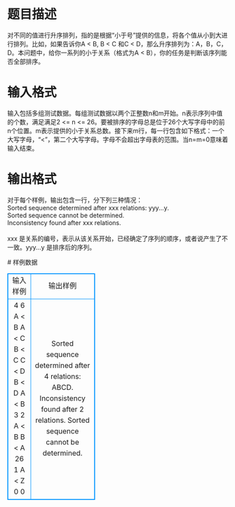 # 

 
 # 题目描述 
<p>
对不同的值进行升序排列，指的是根据“小于号”提供的信息，将各个值从小到大进行排列。比如，如果告诉你A < B, B < C 和C < D，那么升序排列为：A，B，C，D。本问题中，给你一系列的小于关系（格式为A < B），你的任务是判断该序列能否全部排序。 </p> 

 
 # 输入格式 
<p>
输入包括多组测试数据。每组测试数据以两个正整数n和m开始。n表示序列中值的个数，满足满足2 <= n <= 26。要被排序的字母总是位于26个大写字母中的前n个位置。m表示提供的小于关系总数。接下来m行，每一行包含如下格式：一个大写字母，“<”，第二个大写字母。字母不会超出字母表的范围。当n=m=0意味着输入结束。</p> 

 
 # 输出格式 
<p>
对于每个样例，输出包含一行，分下列三种情况： <br>Sorted sequence determined after xxx relations: yyy...y. <br>Sorted sequence cannot be determined. <br>Inconsistency found after xxx relations. <br><br>xxx 是关系的编号，表示从该关系开始，已经确定了序列的顺序，或者说产生了不一致。yyy...y 是排序后的序列。 <br></p> 
# 样例数据
<style>
        table,table tr th, table tr td { border:1px solid #0094ff; }
        table { width: 200px; min-height: 25px; line-height: 25px; text-align: center; border-collapse: collapse;}   
    </style>
<table>
	<tr>
		<td>输入样例</td>
		<td>输出样例</td>
	</tr>
<tr><td>4 6
A < B
A < C
B < C
C < D
B < D
A < B
3 2
A < B
B < A
26 1
A < Z
0 0
</td><td>Sorted sequence determined after 4 relations: ABCD.
Inconsistency found after 2 relations.
Sorted sequence cannot be determined.</td></tr></table>
